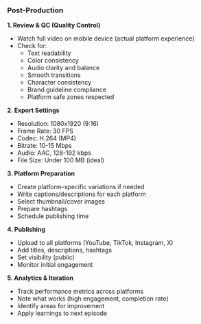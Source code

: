 ### Post-Production

**1. Review & QC (Quality Control)**
- Watch full video on mobile device (actual platform experience)
- Check for:
  - Text readability
  - Color consistency
  - Audio clarity and balance
  - Smooth transitions
  - Character consistency
  - Brand guideline compliance
  - Platform safe zones respected

**2. Export Settings**
- Resolution: 1080x1920 (9:16)
- Frame Rate: 30 FPS
- Codec: H.264 (MP4)
- Bitrate: 10-15 Mbps
- Audio: AAC, 128-192 kbps
- File Size: Under 100 MB (ideal)

**3. Platform Preparation**
- Create platform-specific variations if needed
- Write captions/descriptions for each platform
- Select thumbnail/cover images
- Prepare hashtags
- Schedule publishing time

**4. Publishing**
- Upload to all platforms (YouTube, TikTok, Instagram, X)
- Add titles, descriptions, hashtags
- Set visibility (public)
- Monitor initial engagement

**5. Analytics & Iteration**
- Track performance metrics across platforms
- Note what works (high engagement, completion rate)
- Identify areas for improvement
- Apply learnings to next episode
